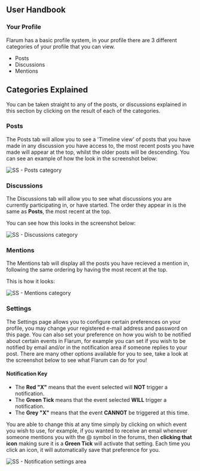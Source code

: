 ## User Handbook
### Your Profile

Flarum has a basic profile system, in your profile there are 3 different categories of your profile that you can view.

 - Posts
 - Discussions
 - Mentions

## Categories Explained

You can be taken straight to any of the posts, or discussions explained in this section by clicking on the result of each of the categories.

### Posts 
The Posts tab will allow you to see a 'Timeline view' of posts that you have made in any discussion you have access to, the most recent posts you have made will appear at the top, whilst the older posts will be descending.
You can see an example of how the look in the screenshot below:

![SS - Posts category](http://i.imgur.com/Bue8BZ1.png)

### Discussions
The Discussions tab will allow you to see what discussions you are currently participating in, or have started. The order they appear in is the same as **Posts**, the most recent at the top.

You can see how this looks in the screenshot below:

![SS - Discussions category](http://i.imgur.com/Z1jA2Nb.png)

### Mentions
The Mentions tab will display all the posts you have recieved a mention in, following the same ordering by having the most recent at the top.

This is how it looks:

![SS - Mentions category](http://i.imgur.com/4SgbhzL.png)

### Settings

The Settings page allows you to configure certain preferences on your profile, you may change your registered e-mail address and password on this page. You can also set your preference on how you wish to be notified about certain events in Flarum, for example you can set if you wish to be notified by email and/or in the notification area if someone replies to your post. There are many other options available for you to see, take a look at the screenshot below to see what Flarum can do for you!

#### Notification Key

 - The **Red "X"** means that the event selected will **NOT** trigger a notification.
 - The **Green Tick** means that the event selected **WILL** trigger a notification.
 - The **Grey "X"** means that the event **CANNOT** be triggered at this time.
 
You are able to change this at any time simply by clicking on which event you wish to use, for example, if you wanted to receive an email whenever someone mentions you with the @ symbol in the forums, then **clicking that icon** making sure it is a **Green Tick** will activate that setting. Each time you click an icon, it will automatically save that preference for you.

![SS - Notification settings area](http://i.imgur.com/7D5ZePl.png)

